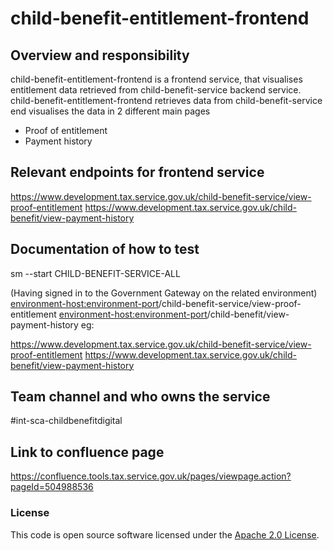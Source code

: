 
# child-benefit-entitlement-frontend

## Overview and responsibility
child-benefit-entitlement-frontend is a frontend service, that visualises entitlement data retrieved from
child-benefit-service backend service. child-benefit-entitlement-frontend retrieves data from child-benefit-service 
end visualises the data in 2 different main pages
- Proof of entitlement
- Payment history

## Relevant endpoints for frontend service 

https://www.development.tax.service.gov.uk/child-benefit-service/view-proof-entitlement
https://www.development.tax.service.gov.uk/child-benefit/view-payment-history

## Documentation of how to test
sm --start CHILD-BENEFIT-SERVICE-ALL

(Having signed in to the Government Gateway on the related environment)
<environment-host:environment-port>/child-benefit-service/view-proof-entitlement
<environment-host:environment-port>/child-benefit/view-payment-history
eg: 

https://www.development.tax.service.gov.uk/child-benefit-service/view-proof-entitlement
https://www.development.tax.service.gov.uk/child-benefit/view-payment-history
## Team channel and who owns the service
\#int-sca-childbenefitdigital
## Link to confluence page
https://confluence.tools.tax.service.gov.uk/pages/viewpage.action?pageId=504988536

### License

This code is open source software licensed under the [Apache 2.0 License]("http://www.apache.org/licenses/LICENSE-2.0.html").
